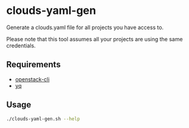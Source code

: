 # clouds-yaml-gen

Generate a clouds.yaml file for all projects you have access to.

Please note that this tool assumes all your projects are using the same 
credentials.

## Requirements

- [openstack-cli](https://github.com/openstack/python-openstackclient)
- [yq](https://github.com/mikefarah/yq/)

## Usage

```bash
./clouds-yaml-gen.sh --help
```
